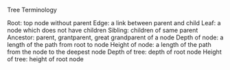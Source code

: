 Tree Terminology

Root:               top node without parent
Edge:               a link between parent and child
Leaf:               a node which does not have children
Sibling:            children of same parent
Ancestor:           parent, grantparent, great grandparent of a node 
Depth of node:      a length of the path from root to node
Height of node:     a length of the path from the node to the deepest node
Depth of tree:      depth of root node
Height of tree:     height of root node 